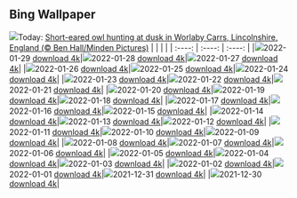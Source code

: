 ## Bing Wallpaper
![](./wallpaper/2022-01-29.jpg)Today: [Short-eared owl hunting at dusk in Worlaby Carrs, Lincolnshire, England (© Ben Hall/Minden Pictures)](./wallpaper/2022-01-29.jpg)
|      |      |      |
| :----: | :----: | :----: |
|![](./wallpaper/2022-01-29_sm.jpg)2022-01-29 [download 4k](./wallpaper/2022-01-29.jpg)|![](./wallpaper/2022-01-28_sm.jpg)2022-01-28 [download 4k](./wallpaper/2022-01-28.jpg)|![](./wallpaper/2022-01-27_sm.jpg)2022-01-27 [download 4k](./wallpaper/2022-01-27.jpg)|
|![](./wallpaper/2022-01-26_sm.jpg)2022-01-26 [download 4k](./wallpaper/2022-01-26.jpg)|![](./wallpaper/2022-01-25_sm.jpg)2022-01-25 [download 4k](./wallpaper/2022-01-25.jpg)|![](./wallpaper/2022-01-24_sm.jpg)2022-01-24 [download 4k](./wallpaper/2022-01-24.jpg)|
|![](./wallpaper/2022-01-23_sm.jpg)2022-01-23 [download 4k](./wallpaper/2022-01-23.jpg)|![](./wallpaper/2022-01-22_sm.jpg)2022-01-22 [download 4k](./wallpaper/2022-01-22.jpg)|![](./wallpaper/2022-01-21_sm.jpg)2022-01-21 [download 4k](./wallpaper/2022-01-21.jpg)|
|![](./wallpaper/2022-01-20_sm.jpg)2022-01-20 [download 4k](./wallpaper/2022-01-20.jpg)|![](./wallpaper/2022-01-19_sm.jpg)2022-01-19 [download 4k](./wallpaper/2022-01-19.jpg)|![](./wallpaper/2022-01-18_sm.jpg)2022-01-18 [download 4k](./wallpaper/2022-01-18.jpg)|
|![](./wallpaper/2022-01-17_sm.jpg)2022-01-17 [download 4k](./wallpaper/2022-01-17.jpg)|![](./wallpaper/2022-01-16_sm.jpg)2022-01-16 [download 4k](./wallpaper/2022-01-16.jpg)|![](./wallpaper/2022-01-15_sm.jpg)2022-01-15 [download 4k](./wallpaper/2022-01-15.jpg)|
|![](./wallpaper/2022-01-14_sm.jpg)2022-01-14 [download 4k](./wallpaper/2022-01-14.jpg)|![](./wallpaper/2022-01-13_sm.jpg)2022-01-13 [download 4k](./wallpaper/2022-01-13.jpg)|![](./wallpaper/2022-01-12_sm.jpg)2022-01-12 [download 4k](./wallpaper/2022-01-12.jpg)|
|![](./wallpaper/2022-01-11_sm.jpg)2022-01-11 [download 4k](./wallpaper/2022-01-11.jpg)|![](./wallpaper/2022-01-10_sm.jpg)2022-01-10 [download 4k](./wallpaper/2022-01-10.jpg)|![](./wallpaper/2022-01-09_sm.jpg)2022-01-09 [download 4k](./wallpaper/2022-01-09.jpg)|
|![](./wallpaper/2022-01-08_sm.jpg)2022-01-08 [download 4k](./wallpaper/2022-01-08.jpg)|![](./wallpaper/2022-01-07_sm.jpg)2022-01-07 [download 4k](./wallpaper/2022-01-07.jpg)|![](./wallpaper/2022-01-06_sm.jpg)2022-01-06 [download 4k](./wallpaper/2022-01-06.jpg)|
|![](./wallpaper/2022-01-05_sm.jpg)2022-01-05 [download 4k](./wallpaper/2022-01-05.jpg)|![](./wallpaper/2022-01-04_sm.jpg)2022-01-04 [download 4k](./wallpaper/2022-01-04.jpg)|![](./wallpaper/2022-01-03_sm.jpg)2022-01-03 [download 4k](./wallpaper/2022-01-03.jpg)|
|![](./wallpaper/2022-01-02_sm.jpg)2022-01-02 [download 4k](./wallpaper/2022-01-02.jpg)|![](./wallpaper/2022-01-01_sm.jpg)2022-01-01 [download 4k](./wallpaper/2022-01-01.jpg)|![](./wallpaper/2021-12-31_sm.jpg)2021-12-31 [download 4k](./wallpaper/2021-12-31.jpg)|
|![](./wallpaper/2021-12-30_sm.jpg)2021-12-30 [download 4k](./wallpaper/2021-12-30.jpg)|